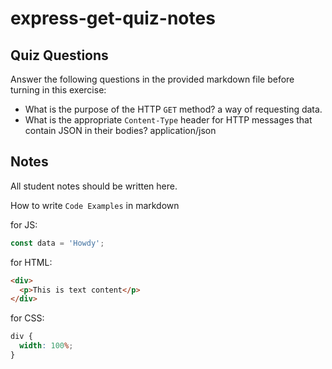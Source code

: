 # express-get-quiz-notes

## Quiz Questions

Answer the following questions in the provided markdown file before turning in this exercise:

- What is the purpose of the HTTP `GET` method?
  a way of requesting data.
- What is the appropriate `Content-Type` header for HTTP messages that contain JSON in their bodies?
  application/json

## Notes

All student notes should be written here.

How to write `Code Examples` in markdown

for JS:

```javascript
const data = 'Howdy';
```

for HTML:

```html
<div>
  <p>This is text content</p>
</div>
```

for CSS:

```css
div {
  width: 100%;
}
```
